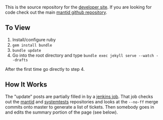 This is the source repository for the [developer site](http://developer.mantidproject.org). If you are looking for code check out the main [mantid github repository](http://github.com/mantidproject/mantid).

To View
-------
1. Install/configure ruby
2. ```gem install bundle```
3. ```bundle update```
4. Go into the root directory and type ```bundle exec jekyll serve --watch --drafts```

After the first time go directly to step 4.

How It Works
------------
The "update" posts are partially filled in by a [jenkins job](http://builds.mantidproject.org/job/developer_site/). That job checks out the [mantid](http://github.com/mantidproject/mantid) and [systemtests](http://github.com/mantidproject/systemtests) repositories and looks at the ```--no-ff``` merge commits onto master to generate a list of tickets. Then somebody goes in and edits the summary portion of the page (see below).
